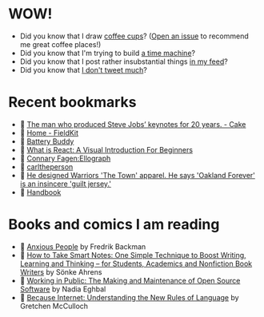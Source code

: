 # WOW!

- Did you know that I draw [coffee cups](https://papercups.mamuso.net/)? ([Open an issue](https://github.com/mamuso/papercups/issues) to recommend me great coffee places!)
- Did you know that I'm trying to build [a time machine](https://github.com/mamuso/fluxcapacitor)?
- Did you know that I post rather insubstantial things [in my feed](https://feed.mamuso.net/)?
- Did you know that [I don't tweet much](https://twitter.com/mamuso)?

# Recent bookmarks

- 👀 [The man who produced Steve Jobs’ keynotes for 20 years. - Cake](https://www.cake.co/conversations/jNZlq6j/the-man-who-produced-steve-jobs-keynotes-for-20-years)
- 👀 [Home - FieldKit](https://www.fieldkit.org/)
- 👀 [Battery Buddy](https://batterybuddy.app/)
- 👀 [What is React: A Visual Introduction For Beginners](https://learnreact.design/posts/what-is-react)
- 👀 [Connary Fagen:Ellograph](https://connary.com/ellograph.html)
- 👀 [carltheperson](https://carltheperson.com/posts/10-things-linux)
- 👀 [He designed Warriors 'The Town' apparel. He says 'Oakland Forever' is an insincere 'guilt jersey.'](https://www.sfgate.com/sports/article/He-designed-Warriors-The-Town-apparel-He-says-15903074.php)
- 👀 [Handbook](https://web.dev/handbook/)


# Books and comics I am reading

- 📘 [Anxious People](https://www.goodreads.com/book/show/49534036) by Fredrik Backman
- 📘 [How to Take Smart Notes: One Simple Technique to Boost Writing, Learning and Thinking – for Students, Academics and Nonfiction Book Writers](https://www.goodreads.com/book/show/34507927) by Sönke Ahrens
- 📘 [Working in Public: The Making and Maintenance of Open Source Software](https://www.goodreads.com/book/show/54140556) by Nadia Eghbal
- 📘 [Because Internet: Understanding the New Rules of Language](https://www.goodreads.com/book/show/37834053) by Gretchen McCulloch

